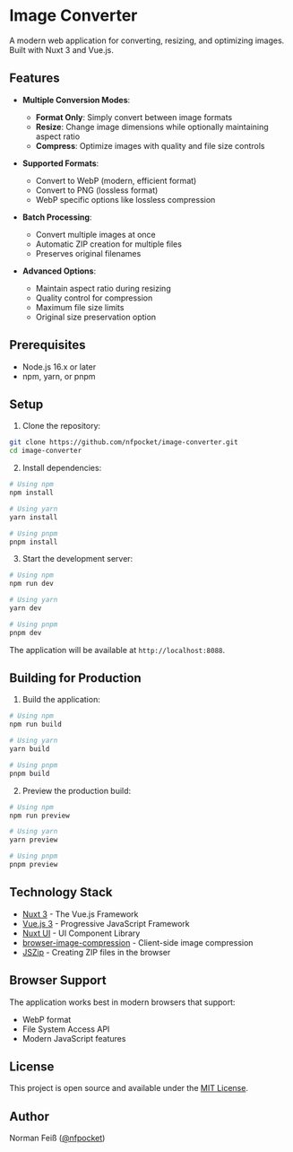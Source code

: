 # Image Converter

A modern web application for converting, resizing, and optimizing images. Built with Nuxt 3 and Vue.js.

## Features

- **Multiple Conversion Modes**:
  - **Format Only**: Simply convert between image formats
  - **Resize**: Change image dimensions while optionally maintaining aspect ratio
  - **Compress**: Optimize images with quality and file size controls

- **Supported Formats**:
  - Convert to WebP (modern, efficient format)
  - Convert to PNG (lossless format)
  - WebP specific options like lossless compression

- **Batch Processing**:
  - Convert multiple images at once
  - Automatic ZIP creation for multiple files
  - Preserves original filenames

- **Advanced Options**:
  - Maintain aspect ratio during resizing
  - Quality control for compression
  - Maximum file size limits
  - Original size preservation option

## Prerequisites

- Node.js 16.x or later
- npm, yarn, or pnpm

## Setup

1. Clone the repository:
```bash
git clone https://github.com/nfpocket/image-converter.git
cd image-converter
```

2. Install dependencies:
```bash
# Using npm
npm install

# Using yarn
yarn install

# Using pnpm
pnpm install
```

3. Start the development server:
```bash
# Using npm
npm run dev

# Using yarn
yarn dev

# Using pnpm
pnpm dev
```

The application will be available at `http://localhost:8088`.

## Building for Production

1. Build the application:
```bash
# Using npm
npm run build

# Using yarn
yarn build

# Using pnpm
pnpm build
```

2. Preview the production build:
```bash
# Using npm
npm run preview

# Using yarn
yarn preview

# Using pnpm
pnpm preview
```

## Technology Stack

- [Nuxt 3](https://nuxt.com/) - The Vue.js Framework
- [Vue.js 3](https://vuejs.org/) - Progressive JavaScript Framework
- [Nuxt UI](https://ui.nuxt.com/) - UI Component Library
- [browser-image-compression](https://www.npmjs.com/package/browser-image-compression) - Client-side image compression
- [JSZip](https://stuk.github.io/jszip/) - Creating ZIP files in the browser

## Browser Support

The application works best in modern browsers that support:
- WebP format
- File System Access API
- Modern JavaScript features

## License

This project is open source and available under the [MIT License](LICENSE).

## Author

Norman Feiß ([@nfpocket](https://github.com/nfpocket))
